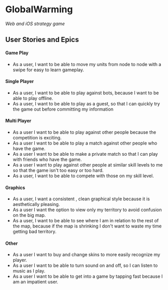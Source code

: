 GlobalWarming
========

*Web and iOS strategy game*

User Stories and Epics
-------------

#### Game Play
* As a user, I want to be able to move my units from node to node with a swipe for easy to learn gameplay.

#### Single Player

* As a user, I want to be able to play against bots, because I want to be able to play offline.
* As a user, I want to be able to play as a guest, so that I can quickly try the game out before committing my information

#### Multi Player

* As a user I want to be able to play against other people because the competition is exciting.
* As a user I want to be able to play a match against other people who have the game.
* As a user I want to be able to make a private match so that I can play with friends who have the game.
* As a user I want to play against other people at similar skill levels to me so that the game isn't too easy or too hard.
* As a user, I want to be able to compete with those on my skill level.

#### Graphics

* As a user, I want a consistent , clean graphical style because it is aesthetically pleasing.
* As a user I want the option to view only my territory to avoid confusion on the big map.
* As a user, I want to be able to see where I am in relation to the rest of the map, because if the map is shrinking I don't want to waste my time getting bad territory.

#### Other

* As a user I want to buy and change skins to more easily recognize my player.
* As a user I want to be able to turn sound on and off, so I can listen to music as I play.
* As a user I want to be able to get into a game by tapping fast because I am an impatient user.



